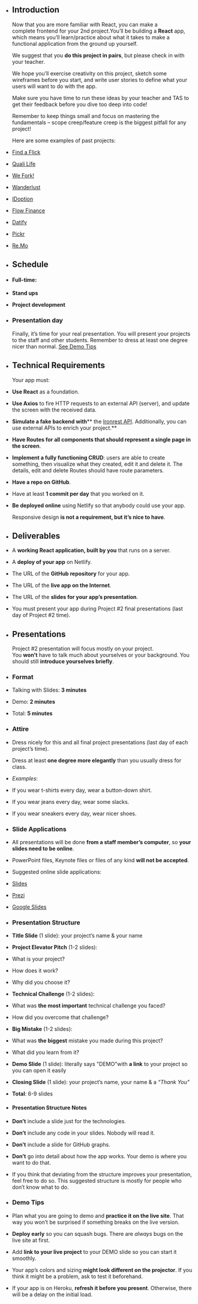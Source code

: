 - ## Introduction  
    
  Now that you are more familiar with React, you can make a complete frontend for your 2nd project.You’ll be building a **React** app, which means you’ll learn/practice about what it takes to make a functional application from the ground up yourself.  
    
  We suggest that you **do this project in pairs**, but please check in with your teacher.  
    
  We hope you’ll exercise creativity on this project, sketch some wireframes before you start, and write user stories to define what your users will want to do with the app.  
    
  Make sure you have time to run these ideas by your teacher and TAS to get their feedback before you dive too deep into code!  
    
  Remember to keep things small and focus on mastering the fundamentals – scope creep/feature creep is the biggest pitfall for any project!  
    
  Here are some examples of past projects:  
- [Find a Flick](https://findaflick.vercel.app/)  
- [Quali Life](https://quali-life.herokuapp.com/)  
- [We Fork!](https://project-iron-cooking.vercel.app/)  
- [Wanderlust](https://wanderlust-p.herokuapp.com/)  
- [IDoption](https://i-doption.herokuapp.com/)  
- [Flow Finance](https://flow-finance-organizer-4944c3.netlify.app/)  
- [Datify](https://gracious-bassi-f1a28d.netlify.app/)  
- [Pickr](https://pickr.netlify.app/)  
- [Re.Mo](https://re-mo.netlify.app/)  
- ## Schedule  
- #### Full-time:  
- **Stand ups**  
- **Project development**  
- ### Presentation day  
    
  Finally, it’s time for your real presentation. You will present your projects to the staff and other students. Remember to dress at least one degree nicer than normal. [See Demo Tips](https://my.ironhack.com/cohorts/6234ac820d4f4d002c74b044/lms/courses/course-v1:IRONHACK+WDFT+202210_SAORMT2/modules/ironhack-course-chapter_9/units/00a553ef46b748509588ed2542a81203#demo-tips)  
- ## Technical Requirements  
    
  Your app must:  
- **Use React** as a foundation.  
- **Use Axios** to fire HTTP requests to an external API (server), and update the screen with the received data.  
- **Simulate a fake backend with**** the [Ironrest API](http://ironrest.herokuapp.com/). Additionally, you can use external APIs to enrich your project.**  
- **Have Routes for all components that should represent a single page in the screen**.  
- **Implement a fully functioning CRUD**: users are able to create something, then visualize what they created, edit it and delete it. The details, edit and delete Routes should have route parameters.  
- **Have a repo on GitHub**.  
- Have at least **1 commit per day** that you worked on it.  
- **Be deployed online** using Netlify so that anybody could use your app.  
    
  Responsive design **is not a requirement, but it’s nice to have**.  
- ## Deliverables  
- A **working React application, built by you** that runs on a server.  
- A **deploy of your app** on Netlify.  
- The URL of the **GitHub repository** for your app.  
- The URL of the **live app on the Internet**.  
- The URL of the **slides for your app’s presentation**.  
- You must present your app during Project #2 final presentations (last day of Project #2 time).  
- ## Presentations  
    
  Project #2 presentation will focus mostly on your project. You **won’t** have to talk much about yourselves or your background. You should still **introduce yourselves briefly**.  
- ### Format  
- Talking with Slides: **3 minutes**  
- Demo: **2 minutes**  
- Total: **5 minutes**  
- ### Attire  
- Dress nicely for this and all final project presentations (last day of each project’s time).  
- Dress at least **one degree more elegantly** than you usually dress for class.  
- *Examples*:  
- If you wear t-shirts every day, wear a button-down shirt.  
- If you wear jeans every day, wear some slacks.  
- If you wear sneakers every day, wear nicer shoes.  
- ### Slide Applications  
- All presentations will be done **from a staff member’s computer**, so **your slides need to be online**.  
- PowerPoint files, Keynote files or files of any kind **will not be accepted**.  
- Suggested online slide applications:  
- [Slides](https://slides.com/)  
- [Prezi](https://prezi.com/)  
- [Google Slides](https://www.google.com/slides/about/)  
- ### Presentation Structure  
- **Title Slide** (1 slide): your project’s name & your name  
- **Project Elevator Pitch** (1-2 slides):  
- What is your project?  
- How does it work?  
- Why did you choose it?  
- **Technical Challenge** (1-2 slides):  
- What was **the most important** technical challenge you faced?  
- How did you overcome that challenge?  
- **Big Mistake** (1-2 slides):  
- What was **the biggest** mistake you made during this project?  
- What did you learn from it?  
- **Demo Slide** (1 slide): literally says "DEMO"with **a link** to your project so you can open it easily  
- **Closing Slide** (1 slide): your project’s name, your name & a _“Thank You”_  
- **Total**: 6-9 slides  
- #### Presentation Structure Notes  
- **Don’t** include a slide just for the technologies.  
- **Don’t** include any code in your slides. Nobody will read it.  
- **Don’t** include a slide for GitHub graphs.  
- **Don’t** go into detail about how the app works. Your demo is where you want to do that.  
- If you think that deviating from the structure improves your presentation, feel free to do so. This suggested structure is mostly for people who don’t know what to do.  
- ### Demo Tips  
- Plan what you are going to demo and **practice it on the live site**. That way you won’t be surprised if something breaks on the live version.  
- **Deploy early** so you can squash bugs. There are _always_ bugs on the live site at first.  
- Add **link to your live project** to your DEMO slide so you can start it smoothly.  
- Your app’s colors and sizing **might look different on the projector**. If you think it might be a problem, ask to test it beforehand.  
- If your app is on Heroku, **refresh it before you present**. Otherwise, there will be a delay on the initial load.  
